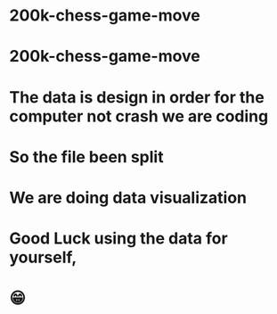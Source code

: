 # 200k-chess-game-move
# 200k-chess-game-move
# The data is design in order for the computer not crash we are coding
# So the file been split
# We are doing data visualization
# Good Luck using the data for yourself, 
# 😁
